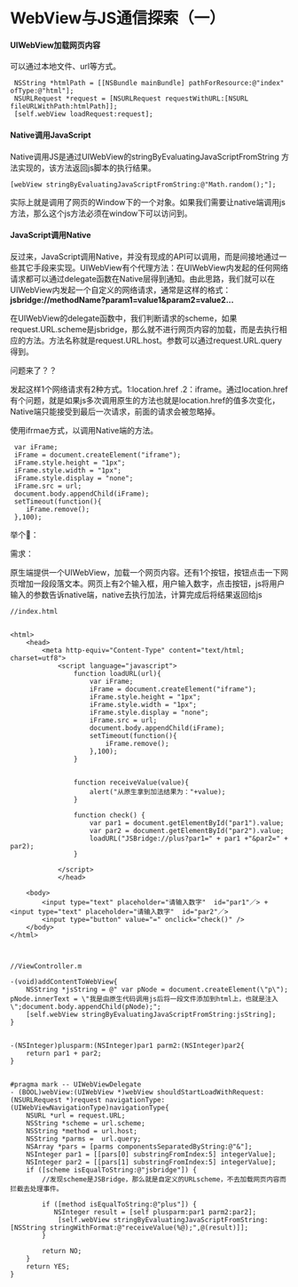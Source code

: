 # WebView与JS通信探索（一）

#### UIWebView加载网页内容

可以通过本地文件、url等方式。

```
 NSString *htmlPath = [[NSBundle mainBundle] pathForResource:@"index" ofType:@"html"];   
 NSURLRequest *request = [NSURLRequest requestWithURL:[NSURL fileURLWithPath:htmlPath]];
 [self.webView loadRequest:request];
```

#### Native调用JavaScript

Native调用JS是通过UIWebView的stringByEvaluatingJavaScriptFromString 方法实现的，该方法返回js脚本的执行结果。

```
[webView stringByEvaluatingJavaScriptFromString:@"Math.random();"];
```

实际上就是调用了网页的Window下的一个对象。如果我们需要让native端调用js方法，那么这个js方法必须在window下可以访问到。

#### JavaScript调用Native

反过来，JavaScript调用Native，并没有现成的API可以调用，而是间接地通过一些其它手段来实现。UIWebView有个代理方法：在UIWebView内发起的任何网络请求都可以通过delegate函数在Native层得到通知。由此思路，我们就可以在UIWebView内发起一个自定义的网络请求，通常是这样的格式：**jsbridge://methodName?param1=value1&param2=value2...**

在UIWebView的delegate函数中，我们判断请求的scheme，如果request.URL.scheme是jsbridge，那么就不进行网页内容的加载，而是去执行相应的方法。方法名称就是request.URL.host。参数可以通过request.URL.query得到。

问题来了？？

发起这样1个网络请求有2种方式。1:location.href .2：iframe。通过location.href有个问题，就是如果js多次调用原生的方法也就是location.href的值多次变化，Native端只能接受到最后一次请求，前面的请求会被忽略掉。

使用ifrmae方式，以调用Native端的方法。

```
 var iFrame;
 iFrame = document.createElement("iframe");
 iFrame.style.height = "1px";
 iFrame.style.width = "1px";
 iFrame.style.display = "none";
 iFrame.src = url;
 document.body.appendChild(iFrame);
 setTimeout(function(){
    iFrame.remove();
 },100);
```

举个🌰：

需求：

原生端提供一个UIWebView，加载一个网页内容。还有1个按钮，按钮点击一下网页增加一段段落文本。网页上有2个输入框，用户输入数字，点击按钮，js将用户输入的参数告诉native端，native去执行加法，计算完成后将结果返回给js

```
//index.html


<html>
    <head>
        <meta http-equiv="Content-Type" content="text/html; charset=utf8">
            <script language="javascript">
                function loadURL(url){
                    var iFrame;
                    iFrame = document.createElement("iframe");
                    iFrame.style.height = "1px";
                    iFrame.style.width = "1px";
                    iFrame.style.display = "none";
                    iFrame.src = url;
                    document.body.appendChild(iFrame);
                    setTimeout(function(){
                        iFrame.remove();
                    },100);
                }


                function receiveValue(value){
                    alert("从原生拿到加法结果为："+value);
                }

                function check() {
                    var par1 = document.getElementById("par1").value;
                    var par2 = document.getElementById("par2").value;
                    loadURL("JSBridge://plus?par1=" + par1 +"&par2=" + par2);
                }

            </script>
            </head>

    <body>
        <input type="text" placeholder="请输入数字"  id="par1"／> + <input type="text" placeholder="请输入数字"  id="par2"／> 
        <input type="button" value="=" onclick="check()" />
    </body>
</html>



//ViewController.m

-(void)addContentToWebView{
    NSString *jsString = @" var pNode = document.createElement(\"p\"); pNode.innerText = \"我是由原生代码调用js后将一段文件添加到html上，也就是注入\";document.body.appendChild(pNode);";
    [self.webView stringByEvaluatingJavaScriptFromString:jsString];
}


-(NSInteger)plusparm:(NSInteger)par1 parm2:(NSInteger)par2{
    return par1 + par2;
}


#pragma mark -- UIWebViewDelegate
- (BOOL)webView:(UIWebView *)webView shouldStartLoadWithRequest:(NSURLRequest *)request navigationType:(UIWebViewNavigationType)navigationType{
    NSURL *url = request.URL;
    NSString *scheme = url.scheme;
    NSString *method = url.host;
    NSString *parms =  url.query;
    NSArray *pars = [parms componentsSeparatedByString:@"&"];
    NSInteger par1 = [[pars[0] substringFromIndex:5] integerValue];
    NSInteger par2 = [[pars[1] substringFromIndex:5] integerValue];
    if ([scheme isEqualToString:@"jsbridge"]) {
        //发现scheme是JSBridge，那么就是自定义的URLscheme，不去加载网页内容而拦截去处理事件。
        
        if ([method isEqualToString:@"plus"]) {
           NSInteger result = [self plusparm:par1 parm2:par2];
            [self.webView stringByEvaluatingJavaScriptFromString:[NSString stringWithFormat:@"receiveValue(%@);",@(result)]];
        }
        
        return NO;
    }
    return YES;
}

```



